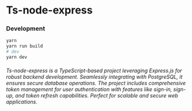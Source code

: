 # Ts-node-express
### Development

```bash
yarn
yarn run build
# dev
yarn dev
```
###### Ts-node-express is a TypeScript-based project leveraging Express.js for robust backend development. Seamlessly integrating with PostgreSQL, it ensures secure database operations. The project includes comprehensive token management for user authentication with features like sign-in, sign-up, and token refresh capabilities. Perfect for scalable and secure web applications.